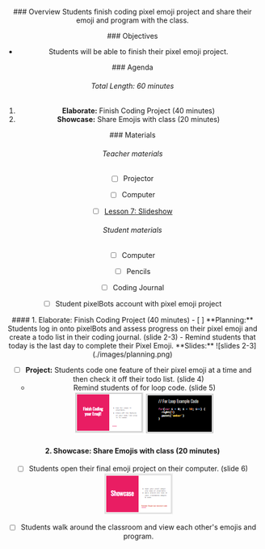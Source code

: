 <header title='Showcase Pixel Emojis' subtitle='Lesson 7'/>

<notable>

<iconp src='/icons/activity.png'>### Overview</iconp>
Students finish coding pixel emoji project and share their emoji and program with the class.




<iconp src='/icons/objectives.png'>### Objectives</iconp>
- Students will be able to finish their pixel emoji project.



<iconp src='/icons/agenda.png'>### Agenda</iconp>
###### Total Length: 60 minutes
1. **Elaborate:** Finish Coding Project (40 minutes)
1. **Showcase:** Share Emojis with class (20 minutes)




<note>

<iconp src='/icons/materials.png'>### Materials</iconp>

###### Teacher materials
- [ ] Projector
- [ ] Computer
- [ ] [Lesson 7: Slideshow][slideshow]


###### Student materials
- [ ] Computer
- [ ] Pencils
- [ ] Coding Journal
- [ ] Student pixelBots account with pixel emoji project





</note>
<pagebreak/>
#### 1. Elaborate: Finish Coding Project (40 minutes)
- [ ] **Planning:** Students log in onto pixelBots and assess progress on their pixel emoji and create a todo list in their coding journal. (slide 2-3)
  - Remind students that today is the last day to complete their Pixel Emoji.

<note>
**Slides:**
![slides 2-3](./images/planning.png)</note>

- [ ] **Project:** Students code one feature of their pixel emoji at a time and then check it off their todo list. (slide 4)
  - Remind students of for loop code. (slide 5)
<note>![slides 4-5](./images/project.png)</note>
#### 2. Showcase: Share Emojis with class (20 minutes)
- [ ] Students open their final emoji project on their computer. (slide 6)
<note>![slides 6](./images/showcase.png)</note>
- [ ] Students walk around the classroom and view each other's emojis and program.










</notable>

[slideshow]: https://docs.google.com/presentation/d/1BQj0vnVxf4hdrzebcMh6bXWmz0fNVN9Xgww6nOlL2FE/edit?usp=sharing
